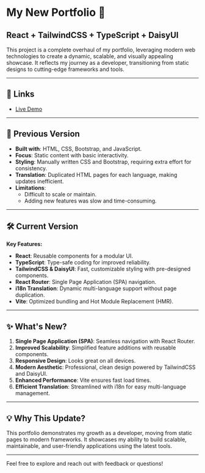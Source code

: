 # My New Portfolio 🚀
## React + TailwindCSS + TypeScript + DaisyUI

This project is a complete overhaul of my portfolio, leveraging modern web technologies to create a dynamic, scalable, and visually appealing showcase. It reflects my journey as a developer, transitioning from static designs to cutting-edge frameworks and tools.


---

## 🔗 Links
- [Live Demo](https://portfolio-react-delta-eight.vercel.app/)

---

## 🚧 Previous Version
- **Built with**: HTML, CSS, Bootstrap, and JavaScript.
- **Focus**: Static content with basic interactivity.
- **Styling**: Manually written CSS and Bootstrap, requiring extra effort for consistency.
- **Translation**: Duplicated HTML pages for each language, making updates inefficient.
- **Limitations**:
    - Difficult to scale or maintain.
    - Adding new features was slow and time-consuming.

---

## 🛠️ Current Version
**Key Features:**
- **React**: Reusable components for a modular UI.
- **TypeScript**: Type-safe coding for improved reliability.
- **TailwindCSS & DaisyUI**: Fast, customizable styling with pre-designed components.
- **React Router**: Single Page Application (SPA) navigation.
- **i18n Translation**: Dynamic multi-language support without page duplication.
- **Vite**: Optimized bundling and Hot Module Replacement (HMR).

---

## ✨ What's New?
1. **Single Page Application (SPA)**: Seamless navigation with React Router.
2. **Improved Scalability**: Simplified feature additions with reusable components.
3. **Responsive Design**: Looks great on all devices.
4. **Modern Aesthetic**: Professional, clean design powered by TailwindCSS and DaisyUI.
5. **Enhanced Performance**: Vite ensures fast load times.
6. **Efficient Translation**: Streamlined with i18n for easy multi-language management.

---

## 💡 Why This Update?
This portfolio demonstrates my growth as a developer, moving from static pages to modern frameworks. It showcases my ability to build scalable, maintainable, and user-friendly applications using the latest tools.

---



Feel free to explore and reach out with feedback or questions!
